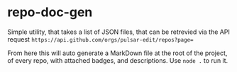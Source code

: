 # repo-doc-gen

Simple utility, that takes a list of JSON files, that can be retrevied via the API request `https://api.github.com/orgs/pulsar-edit/repos?page= `

From here this will auto generate a MarkDown file at the root of the project, of every repo, with attached badges, and descriptions. Use `node .` to run it.
